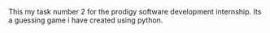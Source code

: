 This my task number 2 for the prodigy software development internship. Its a guessing game i have created using python. 
